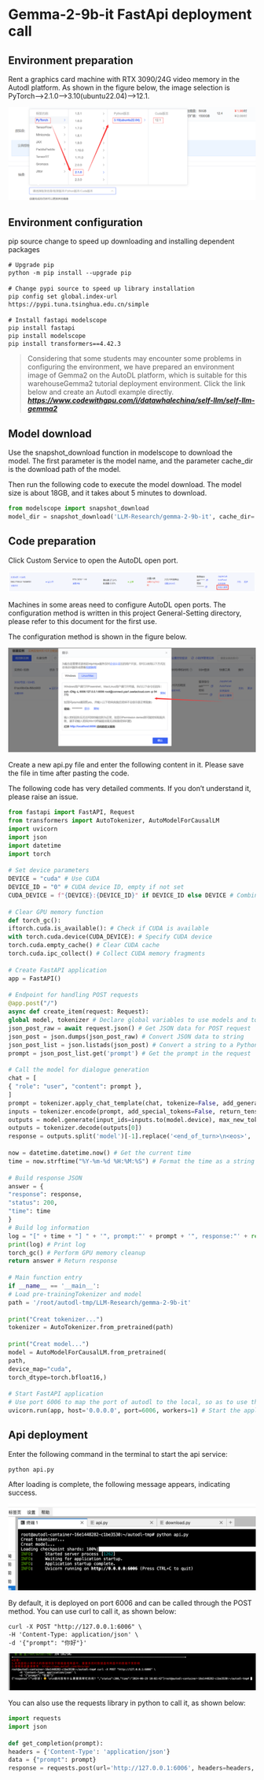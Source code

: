 # Gemma-2-9b-it FastApi deployment call

## Environment preparation

Rent a graphics card machine with RTX 3090/24G video memory in the Autodl platform. As shown in the figure below, the image selection is PyTorch-->2.1.0-->3.10(ubuntu22.04)-->12.1.

![Open machine configuration selection](images/01-1.png)

## Environment configuration

pip source change to speed up downloading and installing dependent packages

```shell
# Upgrade pip
python -m pip install --upgrade pip

# Change pypi source to speed up library installation
pip config set global.index-url https://pypi.tuna.tsinghua.edu.cn/simple

# Install fastapi modelscope
pip install fastapi
pip install modelscope
pip install transformers==4.42.3
```

> Considering that some students may encounter some problems in configuring the environment, we have prepared an environment image of Gemma2 on the AutoDL platform, which is suitable for this warehouseGemma2 tutorial deployment environment. Click the link below and create an Autodl example directly.
> ***https://www.codewithgpu.com/i/datawhalechina/self-llm/self-llm-gemma2***

## Model download

Use the snapshot_download function in modelscope to download the model. The first parameter is the model name, and the parameter cache_dir is the download path of the model.

Then run the following code to execute the model download. The model size is about 18GB, and it takes about 5 minutes to download.

```python
from modelscope import snapshot_download
model_dir = snapshot_download('LLM-Research/gemma-2-9b-it', cache_dir='/root/autodl-tmp')
```

## Code preparation

Click Custom Service to open the AutoDL open port.

![AutoDL open port configuration](images/01-4-0.png)

Machines in some areas need to configure AutoDL open ports. The configuration method is written in this project General-Setting directory, please refer to this document for the first use.

The configuration method is shown in the figure below.

![AutoDL open port configuration](images/01-4-1.png)

Create a new api.py file and enter the following content in it. Please save the file in time after pasting the code.

The following code has very detailed comments. If you don’t understand it, please raise an issue.

```python
from fastapi import FastAPI, Request
from transformers import AutoTokenizer, AutoModelForCausalLM
import uvicorn
import json
import datetime
import torch

# Set device parameters
DEVICE = "cuda" # Use CUDA
DEVICE_ID = "0" # CUDA device ID, empty if not set
CUDA_DEVICE = f"{DEVICE}:{DEVICE_ID}" if DEVICE_ID else DEVICE # Combine CUDA device information

# Clear GPU memory function
def torch_gc():
iftorch.cuda.is_available(): # Check if CUDA is available
with torch.cuda.device(CUDA_DEVICE): # Specify CUDA device
torch.cuda.empty_cache() # Clear CUDA cache
torch.cuda.ipc_collect() # Collect CUDA memory fragments

# Create FastAPI application
app = FastAPI()

# Endpoint for handling POST requests
@app.post("/")
async def create_item(request: Request):
global model, tokenizer # Declare global variables to use models and tokenizers inside functions
json_post_raw = await request.json() # Get JSON data for POST request
json_post = json.dumps(json_post_raw) # Convert JSON data to string
json_post_list = json.listads(json_post) # Convert a string to a Python object
prompt = json_post_list.get('prompt') # Get the prompt in the request

# Call the model for dialogue generation
chat = [
{ "role": "user", "content": prompt },
]
prompt = tokenizer.apply_chat_template(chat, tokenize=False, add_generation_prompt=True)
inputs = tokenizer.encode(prompt, add_special_tokens=False, return_tensors="pt")
outputs = model.generate(input_ids=inputs.to(model.device), max_new_tokens=150)
outputs = tokenizer.decode(outputs[0])
response = outputs.split('model')[-1].replace('<end_of_turn>\n<eos>', '')

now = datetime.datetime.now() # Get the current time
time = now.strftime("%Y-%m-%d %H:%M:%S") # Format the time as a string

# Build response JSON
answer = {
"response": response,
"status": 200,
"time": time
}
# Build log information
log = "[" + time + "] " + '", prompt:"' + prompt + '", response:"' + repr(response) + '"'
print(log) # Print log
torch_gc() # Perform GPU memory cleanup
return answer # Return response

# Main function entry
if __name__ == '__main__':
# Load pre-trainingTokenizer and model
path = '/root/autodl-tmp/LLM-Research/gemma-2-9b-it'

print("Creat tokenizer...")
tokenizer = AutoTokenizer.from_pretrained(path)

print("Creat model...")
model = AutoModelForCausalLM.from_pretrained(
path,
device_map="cuda",
torch_dtype=torch.bfloat16,)

# Start FastAPI application
# Use port 6006 to map the port of autodl to the local, so as to use the api locally
uvicorn.run(app, host='0.0.0.0', port=6006, workers=1) # Start the application on the specified port and host
```

## Api deployment

Enter the following command in the terminal to start the api service:

```shell
python api.py
```

After loading is complete, the following message appears, indicating success.

![alt text](./images/01-5.png)

By default, it is deployed on port 6006 and can be called through the POST method. You can use curl to call it, as shown below:

```shell
curl -X POST "http://127.0.0.1:6006" \
-H 'Content-Type: application/json' \
-d '{"prompt": "你好"}'
```

![alt text](./images/01-6.png)

You can also use the requests library in python to call it, as shown below:

```python
import requests
import json

def get_completion(prompt):
headers = {'Content-Type': 'application/json'}
data = {"prompt": prompt}
response = requests.post(url='http://127.0.0.1:6006', headers=headers, data=json.dumps(data)) return response.json()['response'] if __name__ == '__main__': print(get_completion('Hello')) ``` ![ alt text](./images/01-7.png)